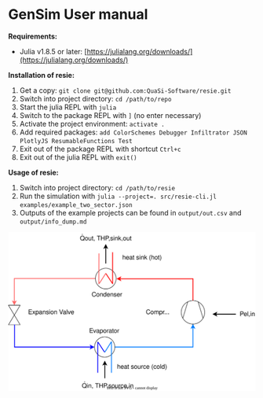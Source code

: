 # GenSim User manual
**Requirements:**

* Julia v1.8.5 or later: [https://julialang.org/downloads/](https://julialang.org/downloads/)

**Installation of resie:**

1. Get a copy: `git clone git@github.com:QuaSi-Software/resie.git`
1. Switch into project directory: `cd /path/to/repo`
1. Start the julia REPL with `julia`
1. Switch to the package REPL with `]` (no enter necessary)
1. Activate the project environment: `activate .`
1. Add required packages: `add ColorSchemes Debugger Infiltrator JSON PlotlyJS ResumableFunctions Test`
1. Exit out of the package REPL with shortcut `Ctrl+c`
1. Exit out of the julia REPL with `exit()`

**Usage of resie:**

1. Switch into project directory: `cd /path/to/resie`
1. Run the simulation with `julia --project=. src/resie-cli.jl examples/example_two_sector.json`
1. Outputs of the example projects can be found in `output/out.csv` and `output/info_dump.md`

![General System chart of a heat pump](fig/221018_HeatPump_system_chart.svg)
